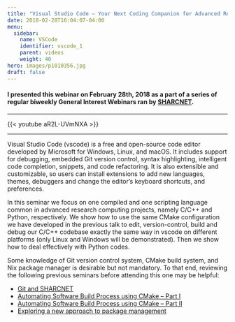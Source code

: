 ```yaml
---
title: "Visual Studio Code – Your Next Coding Companion for Advanced Research Computing"
date: 2018-02-28T16:04:07-04:00
menu:
  sidebar:
    name: VSCode
    identifier: vscode_1
    parent: videos
    weight: 40
hero: images/p1010356.jpg
draft: false
---
```

#### I presented this webinar on February 28th, 2018 as a part of a series of regular biweekly General Interest Webinars ran by [SHARCNET](https://sharcnet.ca).
---
{{< youtube aR2L-UVmNXA >}}

---
Visual Studio Code (vscode) is a free and open-source code editor developed by Microsoft for Windows, Linux, and macOS. It includes support for debugging, embedded Git version control, syntax highlighting, intelligent code completion, snippets, and code refactoring. It is also extensible and customizable, so users can install extensions to add new languages, themes, debuggers and change the editor’s keyboard shortcuts, and preferences.

In this seminar we focus on one compiled and one scripting language common in advanced research computing projects, namely C/C++ and Python, respectively. We show how to use the same CMake configuration we have developed in the previous talk to edit, version-control, build and debug our C/C++ codebase exactly the same way in vscode on different platforms (only Linux and Windows will be demonstrated). Then we show how to deal effectively with Python codes.

Some knowledge of Git version control system, CMake build system, and Nix package manager is desirable but not mandatory. To that end, reviewing the following previous seminars before attending this one may be helpful:

- [Git and SHARCNET](https://youtu.be/meFv-GDTkjE)
- [Automating Software Build Process using CMake – Part I](https://youtu.be/7wxzoAdZcKE)
- [Automating Software Build Process using CMake – Part II](https://youtu.be/Tsd6bAW8uLg)
- [Exploring a new approach to package management](https://youtu.be/pQE9WTLAPHQ)